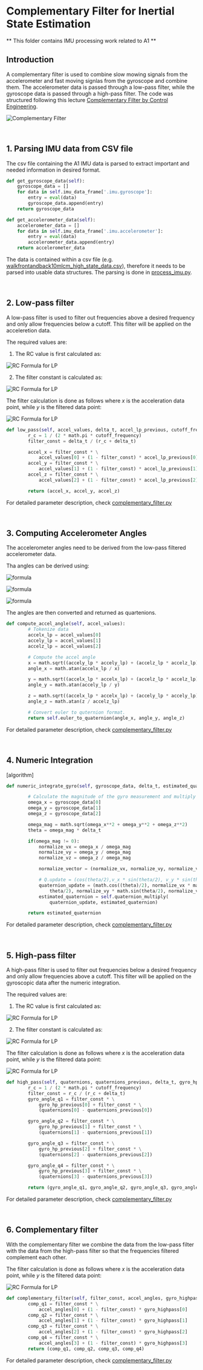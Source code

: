 # Complementary Filter for Inertial State Estimation

** This folder contains IMU processing work related to A1 **

## Introduction

A complementary filter is used to combine slow mowing signals from the accelerometer and fast moving signlas from the gyroscope and combine them. The accelerometer data is passed through a low-pass filter, while the gyroscope data is passed through a high-pass filter. The code was structured following this lecture [Complementary Filter by Control Engineering](https://www.youtube.com/watch?v=xg7zO8wiP1I&list=WL&index=4&t=0s).

![Complementary Filter](Figures/complementary_filter_graph.png)

<br>

## 1. Parsing IMU data from CSV file

The csv file containing the A1 IMU data is parsed to extract important and needed information in desired format.

```python
def get_gyroscope_data(self):
    gyroscope_data = []
    for data in self.imu_data_frame['.imu.gyroscope']:
        entry = eval(data)
        gyroscope_data.append(entry)  
    return gyroscope_data  

def get_accelerometer_data(self):
    accelerometer_data = []
    for data in self.imu_data_frame['.imu.accelerometer']:
        entry = eval(data)
        accelerometer_data.append(entry)  
    return accelerometer_data
```

The data is contained within a csv file (e.g. [walkfrontandback10mlcm_high_state_data.csv](/walkfrontandback10mlcm_high_state_data.csv)), therefore it needs to be parsed into usable data structures. The parsing is done in [process_imu.py](/parse_imu/process_imu.py).

<br>

## 2. Low-pass filter

A low-pass filter is used to filter out frequencies above a desired frequency and only allow frequencies below
a cutoff. This filter will be applied on the acceleretion data.

The required values are:

1. The RC value is first calculated as:

![RC Formula for LP](Figures/LP_RC-formula.png)

2. The filter constant is calculated as:

![RC Formula for LP](Figures/LP_alpha-formula.png)

The filter calculation is done as follows where *x* is the acceleration data point, while *y* is the filtered data point:

![RC Formula for LP](Figures/low-pass_formula.png)

```python
def low_pass(self, accel_values, delta_t, accel_lp_previous, cutoff_frequency):
        r_c = 1 / (2 * math.pi * cutoff_frequency)
        filter_const = delta_t / (r_c + delta_t)

        accel_x = filter_const * \
            accel_values[0] + (1 - filter_const) * accel_lp_previous[0]
        accel_y = filter_const * \
            accel_values[1] + (1 - filter_const) * accel_lp_previous[1]
        accel_z = filter_const * \
            accel_values[2] + (1 - filter_const) * accel_lp_previous[2]

        return (accel_x, accel_y, accel_z)
``` 
For detailed parameter description, check [complementary_filter.py](/parse_imu/complementary_filter.py)

<br>

## 3. Computing Accelerometer Angles

The accelerometer angles need to be derived from the low-pass filtered accelerometer data.

Tha angles can be derived using:


![formula](https://render.githubusercontent.com/render/math?math=\theta=\arctan{\frac{x_{acc}}{\sqrt{y_{acc}^2%2Bz_{acc}^2}}})


![formula](https://render.githubusercontent.com/render/math?math=\psi=\arctan{\frac{y_{acc}}{\sqrt{x_{acc}^2%2Bz_{acc}^2}}})


![formula](https://render.githubusercontent.com/render/math?math=\phi=\arctan{\frac{\sqrt{x_{acc}^2{+}y_{acc}^2}}{z_{acc}}})

The angles are then converted and returned as quartenions.

```python
def compute_accel_angle(self, accel_values):
        # Tokenize data
        accelx_lp = accel_values[0]
        accely_lp = accel_values[1]
        accelz_lp = accel_values[2]

        # Compute the accel angle
        x = math.sqrt((accely_lp * accely_lp) + (accelz_lp * accelz_lp))
        angle_x = math.atan(accelx_lp / x)

        y = math.sqrt((accelx_lp * accelx_lp) + (accelz_lp * accelz_lp))
        angle_y = math.atan(accely_lp / y)

        z = math.sqrt((accelx_lp * accelx_lp) + (accely_lp * accely_lp))
        angle_z = math.atan(z / accelz_lp)

        # Convert euler to quternion format.
        return self.euler_to_quaternion(angle_x, angle_y, angle_z)
``` 
For detailed parameter description, check [complementary_filter.py](/parse_imu/complementary_filter.py)

<br>

## 4. Numeric Integration

[algorithm]

```python
def numeric_integrate_gyro(self, gyroscope_data, delta_t, estimated_quaternion):

        # Calculate the magnitude of the gyro measurement and multiply by the time differential.
        omega_x = gyroscope_data[0]
        omega_y = gyroscope_data[1]
        omega_z = gyroscope_data[2]

        omega_mag = math.sqrt(omega_x**2 + omega_y**2 + omega_z**2)
        theta = omega_mag * delta_t

        if(omega_mag != 0):
            normalize_vx = omega_x / omega_mag
            normalize_vy = omega_y / omega_mag
            normalize_vz = omega_z / omega_mag

            normalize_vector = (normalize_vx, normalize_vy, normalize_vz)

            # Q.update = (cos(theta/2),v_x * sin(theta/2), v_y * sin(theta/2), v_z * sin(theta/2));
            quaternion_update = (math.cos((theta)/2), normalize_vx * math.sin(
                theta/2), normalize_vy * math.sin(theta/2), normalize_vz * math.sin(theta/2))
            estimated_quaternion = self.quaternion_multiply(
                quaternion_update, estimated_quaternion)

        return estimated_quaternion
``` 

For detailed parameter description, check [complementary_filter.py](/parse_imu/complementary_filter.py)

<br>

## 5. High-pass filter

A high-pass filter is used to filter out frequencies below a desired frequency and only allow frequencies above
a cutoff. This filter will be applied on the gyroscopic data after the numeric integration.

The required values are:

1. The RC value is first calculated as:

![RC Formula for LP](Figures/LP_RC-formula.png)

2. The filter constant is calculated as:

![RC Formula for LP](Figures/HP_alpha-formula.png)

The filter calculation is done as follows where *x* is the acceleration data point, while *y* is the filtered data point:

![RC Formula for LP](Figures/high-pass_formula.png)

```python
def high_pass(self, quaternions, quaternions_previous, delta_t, gyro_hp_previous, cutoff_frequency):
        r_c = 1 / (2 * math.pi * cutoff_frequency)
        filter_const = r_c / (r_c + delta_t)
        gyro_angle_q1 = filter_const * \
            gyro_hp_previous[0] + filter_const * \
            (quaternions[0] - quaternions_previous[0])

        gyro_angle_q2 = filter_const * \
            gyro_hp_previous[1] + filter_const * \
            (quaternions[1] - quaternions_previous[1])

        gyro_angle_q3 = filter_const * \
            gyro_hp_previous[2] + filter_const * \
            (quaternions[2] - quaternions_previous[2])

        gyro_angle_q4 = filter_const * \
            gyro_hp_previous[3] + filter_const * \
            (quaternions[3] - quaternions_previous[3])

        return (gyro_angle_q1, gyro_angle_q2, gyro_angle_q3, gyro_angle_q4)
```

For detailed parameter description, check [complementary_filter.py](/parse_imu/complementary_filter.py)

<br>

## 6. Complementary filter

With the complementary filter we combine the data from the low-pass filter with the data from the high-pass filter so that  the frequencies filtered complement each other.

The filter calculation is done as follows where *x* is the acceleration data point, while *y* is the filtered data point:

![RC Formula for LP](Figures/complementary_filter.png)

```python
def complementary_filter(self, filter_const, accel_angles, gyro_highpass):
        comp_q1 = filter_const * \
            accel_angles[0] + (1 - filter_const) * gyro_highpass[0]
        comp_q2 = filter_const * \
            accel_angles[1] + (1 - filter_const) * gyro_highpass[1]
        comp_q3 = filter_const * \
            accel_angles[2] + (1 - filter_const) * gyro_highpass[2]
        comp_q4 = filter_const * \
            accel_angles[3] + (1 - filter_const) * gyro_highpass[3]
        return (comp_q1, comp_q2, comp_q3, comp_q4)
```

For detailed parameter description, check [complementary_filter.py](/parse_imu/complementary_filter.py)
